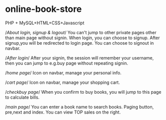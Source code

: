 
# online-book-store

   PHP + MySQL+HTML+CSS+Javascript

/*About login, signup & logout*/
You can't jump to other private pages other than main page without signin.
When login, you can choose to signup.
After signup,you will be redirected to login page.
You can choose to signout in navbar.

/*After login*/
After your signin, the session will remember your username, then you can jump to e.g.buy page without repeating signin.

/*home page*/
Icon on navbar, manage your personal info.

/*cart page*/
Icon on navbar, manage your shopping cart.

/*checkbuy page*/
When you confirm to buy books, you will jump to this page to calculate bills.

/*main page*/
You can enter a book name to search books.
Paging button, pre,next and index.
You can view TOP sales on the right.







